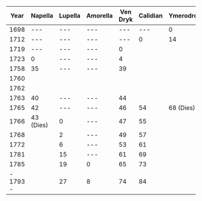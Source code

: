| Year     | Napella   | Lupella | Amorella | Ven Dryk | Calidian | Ymerodrol | Fenian | Circe | Lucius | Mazikeen |
| -------- | --------- | ------- | -------- | -------- | -------- | --------- | ------ | ----- | ------ | -------- |
| 1698     | ---       | ---     | ---      | ---      | ---      | 0         | ---    | ---   |        |          |
| 1712     | ---       | ---     | ---      | ---      | 0        | 14        | ---    | ---   |        |          |
| 1719     | ---       | ---     | ---      | 0        |          |           |        |       |        |          |
| 1723     | 0         | ---     | ---      | 4        |          |           | ---    | ---   |        |          |
| 1758     | 35        | ---     | ---      | 39       |          |           | ---    | 0     |        |          |
| 1760     |           |         |          |          |          |           |        |       |        | 0        |
| 1762     |           |         |          |          |          |           |        |       |        |          |
| 1763     | 40        | ---     | ---      | 44       |          |           | 0      | 5     |        |          |
| 1765     | 42        | ---     | ---      | 46       | 54       | 68 (Dies) | 2      | 7     |        |          |
| 1766     | 43 (Dies) | 0       | ---      | 47       | 55       |           | 3      | 8     |        |          |
| 1768     |           | 2       | ---      | 49       | 57       |           |        |       |        |          |
| 1772     |           | 6       | ---      | 53       | 61       |           |        |       |        |          |
| 1781     |           | 15      | ---      | 61       | 69       |           | 18     | 23    |        |          |
| 1785     |           | 19      | 0        | 65       | 73       |           | 22     | 27    |        |          |
| - 1793 - |           | 27      | 8        | 74       | 84       |           | 30     | 35    |        | 33       |

